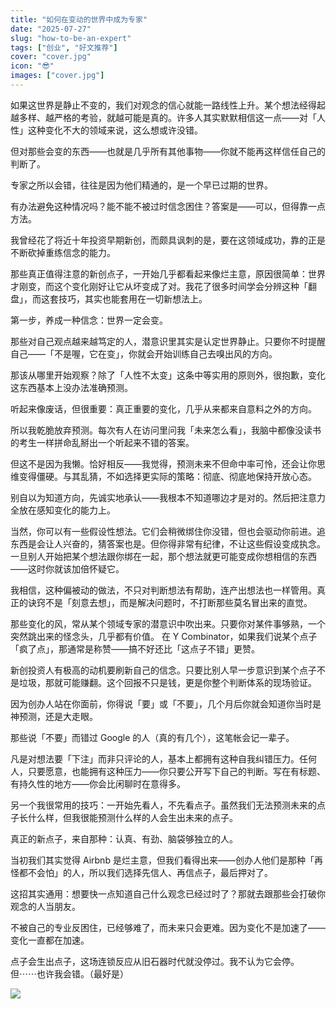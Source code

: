 ```yaml
---
title: "如何在变动的世界中成为专家"
date: "2025-07-27"
slug: "how-to-be-an-expert"
tags: ["创业", "好文推荐"]
cover: "cover.jpg"
icon: "😎"
images: ["cover.jpg"]
---
```

如果这世界是静止不变的，我们对观念的信心就能一路线性上升。某个想法经得起越多样、越严格的考验，就越可能是真的。许多人其实默默相信这一点——对「人性」这种变化不大的领域来说，这么想或许没错。



但对那些会变的东西——也就是几乎所有其他事物——你就不能再这样信任自己的判断了。



专家之所以会错，往往是因为他们精通的，是一个早已过期的世界。



有办法避免这种情况吗？能不能不被过时信念困住？答案是——可以，但得靠一点方法。



我曾经花了将近十年投资早期新创，而颇具讽刺的是，要在这领域成功，靠的正是不断砍掉重练信念的能力。



那些真正值得注意的新创点子，一开始几乎都看起来像烂主意，原因很简单：世界才刚变，而这个变化刚好让它从坏变成了对。我花了很多时间学会分辨这种「翻盘」，而这套技巧，其实也能套用在一切新想法上。



第一步，养成一种信念：世界一定会变。



那些对自己观点越来越笃定的人，潜意识里其实是认定世界静止。只要你不时提醒自己——「不是喔，它在变」，你就会开始训练自己去嗅出风的方向。



那该从哪里开始观察？除了「人性不太变」这条中等实用的原则外，很抱歉，变化这东西基本上没办法准确预测。



听起来像废话，但很重要：真正重要的变化，几乎从来都来自意料之外的方向。



所以我乾脆放弃预测。每次有人在访问里问我「未来怎么看」，我脑中都像没读书的考生一样拼命乱掰出一个听起来不错的答案。



但这不是因为我懒。恰好相反——我觉得，预测未来不但命中率可怜，还会让你思维变得僵硬。与其乱猜，不如选择更实际的策略：彻底、彻底地保持开放心态。



别自以为知道方向，先诚实地承认——我根本不知道哪边才是对的。然后把注意力全放在感知变化的能力上。



当然，你可以有一些假设性想法。它们会稍微绑住你没错，但也会驱动你前进。追东西是会让人兴奋的，猜答案也是。但你得非常有纪律，不让这些假设变成执念。
一旦别人开始把某个想法跟你绑在一起，那个想法就更可能变成你想相信的东西——这时你就该加倍怀疑它。



我相信，这种偏被动的做法，不只对判断想法有帮助，连产出想法也一样管用。真正的诀窍不是「刻意去想」，而是解决问题时，不打断那些莫名冒出来的直觉。



那些变化的风，常从某个领域专家的潜意识中吹出来。只要你对某件事够熟，一个突然跳出来的怪念头，几乎都有价值。
在 Y Combinator，如果我们说某个点子「疯了点」，那通常是称赞——搞不好还比「这点子不错」更赞。



新创投资人有极高的动机要刷新自己的信念。只要比别人早一步意识到某个点子不是垃圾，那就可能赚翻。这个回报不只是钱，更是你整个判断体系的现场验证。



因为创办人站在你面前，你得说「要」或「不要」，几个月后你就会知道你当时是神预测，还是大走眼。



那些说「不要」而错过 Google 的人（真的有几个），这笔帐会记一辈子。



凡是对想法要「下注」而非只评论的人，基本上都拥有这种自我纠错压力。任何人，只要愿意，也能拥有这种压力——你只要公开写下自己的判断。写在有标题、有持久性的地方——你会比闲聊时在意得多。



另一个我很常用的技巧：一开始先看人，不先看点子。虽然我们无法预测未来的点子长什么样，但我很能预测什么样的人会生出未来的点子。



真正的新点子，来自那种：认真、有劲、脑袋够独立的人。



当初我们其实觉得 Airbnb 是烂主意，但我们看得出来——创办人他们是那种「再怪都不会怕」的人，所以我们选择先信人、再信点子，最后押对了。



这招其实通用：想要快一点知道自己什么观念已经过时了？那就去跟那些会打破你观念的人当朋友。



不被自己的专业反困住，已经够难了，而未来只会更难。因为变化不是加速了——变化一直都在加速。



点子会生出点子，这场连锁反应从旧石器时代就没停过。我不认为它会停。
但⋯⋯也许我会错。（最好是）




![](https://prod-files-secure.s3.us-west-2.amazonaws.com/112d0858-5090-4d34-a606-b75eb8d65fd2/46476355-9cf3-4e99-9b7a-3531bc426380/1000202064.png?X-Amz-Algorithm=AWS4-HMAC-SHA256&X-Amz-Content-Sha256=UNSIGNED-PAYLOAD&X-Amz-Credential=ASIAZI2LB466UIWTLDK2%2F20250902%2Fus-west-2%2Fs3%2Faws4_request&X-Amz-Date=20250902T114251Z&X-Amz-Expires=3600&X-Amz-Security-Token=IQoJb3JpZ2luX2VjEMP%2F%2F%2F%2F%2F%2F%2F%2F%2F%2FwEaCXVzLXdlc3QtMiJHMEUCIGGU9i6F55t6Xqt3s4wtrmyi%2FVf%2FNuSi3iTNDvGmTHVUAiEA9mwfdUCfoocnSuuU6VjAq%2Fp4pe8DjevRc5wcNx6PY9Mq%2FwMILBAAGgw2Mzc0MjMxODM4MDUiDNO6cQ5T380nuhAgMCrcAyBmswkVOpxAA5bvNsf55%2FQb1fA%2FEcQqmrnjB8GtRiFNuT%2BOlbc3PSwa660V9JmCV1ZzN00Xd6dM7xGm2e6cfP93hA9RxWwKQg7mjoxSwD2IS%2FTe6EYtciJAfGq1a905L%2FoIUQvAGrbcD874AeQnGoMabeEnunP1aiiSbWzDzaRGsbYIh11BVK%2FJX4pyP6Os37WbpdAvJEVyxC%2BvUjOtc8DdJM%2BJekOlOAR0Z7Z6ow8enMeXvG8jN0%2BT9Wkf3ceL9r8rrRhgd%2BfCtwtZFa97Y6nFQKRtSMRKm0EkL4CzarP9x4PXnu0bRcLuy6cYNfHavKj3pW7JWUq46NYLJbNbkjUrxvr6XkJfqmdr%2FI5na%2FY1M2%2B0MPkkSQPCmzmW3nH103oybU5Y0MkIOf50zPHkEeYuuPbc4ClP%2FA25tbybEpIqdw7xZAXg%2Bc8sK%2FEdXJcbBlnbkvWNQIx14MphO6O4QBRJcYgKTMepdH64LC41XTeOXFZte2brQt%2BxMcZOG7%2BPUo6hOiIqIzoj3xakv74fSG2hKw79Ln44dKjodKeCw%2FX%2FztWdEHK0wU%2FO6P6dgsuBBKFnnV1ZS%2Fmu%2Ba6bNb9K2ywiwgBfcd4fHZawcfhSDQOgZxSD6oW4HUShsgaLMIqd28UGOqUB6Dc39rN04HK5Fr2d9vorgcOEdlqIblqpnyhHyPt3p1DGQBlJ38ZdKJD6%2Fk2qQ5SSN8Lx%2BFPW9w50Or9D77vhtXx0vcZqLVYC8YPXj%2BFJLXRZO%2FG18vPURuzdbKZ88Hu7r7oyCZEeE7izPT%2Bs0Lp5m7ZEJSHODGNaXHeZmmc5iqTlSKCUKuCCh%2Bo8jdOwppqpjJ2bP0Tt%2FsYl5ab235pK6Vlxl%2FTf&X-Amz-Signature=929377cfed1fada21b105a05d518196b375fa8e3566d23aa42a3d3a5041aa5f7&X-Amz-SignedHeaders=host&x-amz-checksum-mode=ENABLED&x-id=GetObject)

